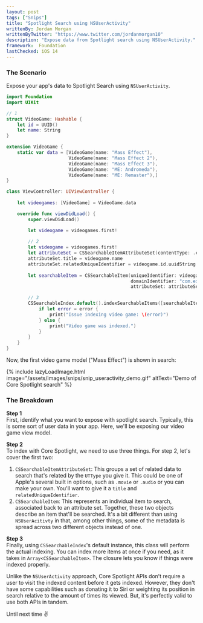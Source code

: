 ```yaml
---
layout: post
tags: ["Snips"]
title: "Spotlight Search using NSUserActivity"
writtenBy: Jordan Morgan
writtenByTwitter: "https://www.twitter.com/jordanmorgan10"
description: "Expose data from Spotlight search using NSUserActivity."
framework:  Foundation
lastChecked: iOS 14
---
```


### The Scenario
Expose your app's data to Spotlight Search using <code>NSUserActivity</code>.

```swift
import Foundation
import UIKit

// 1
struct VideoGame: Hashable {
    let id = UUID()
    let name: String
}

extension VideoGame {
    static var data = [VideoGame(name: "Mass Effect"), 
                       VideoGame(name: "Mass Effect 2"), 
                       VideoGame(name: "Mass Effect 3"), 
                       VideoGame(name: "ME: Andromeda"), 
                       VideoGame(name: "ME: Remaster"),]
}

class ViewController: UIViewController {
    
    let videogames: [VideoGame] = VideoGame.data

    override func viewDidLoad() {
        super.viewDidLoad()

        let videogame = videogames.first!
        
        // 2
        let videogame = videogames.first!
        let attributeSet = CSSearchableItemAttributeSet(contentType: .content)
        attributeSet.title = videogame.name
        attributeSet.relatedUniqueIdentifier = videogame.id.uuidString
        
        let searchableItem = CSSearchableItem(uniqueIdentifier: videogame.id.uuidString,
                                              domainIdentifier: "com.example.demo.videoGame",
                                              attributeSet: attributeSet)

        // 3
        CSSearchableIndex.default().indexSearchableItems([searchableItem]) { error in
            if let error = error {
                print("Issue indexing video game: \(error)")
            } else {
                print("Video game was indexed.")
            }
        }
    }
}
```

Now, the first video game model ("Mass Effect") is shown in search:

{% include lazyLoadImage.html image="/assets/images/snips/snip_useractivity_demo.gif" altText="Demo of Core Spotlight search" %}

### The Breakdown

**Step 1**<br />
First, identify what you want to expose with spotlight search. Typically, this is some sort of user data in your app. Here, we'll be exposing our video game view model.

**Step 2**<br />
To index with Core Spotlight, we need to use three things. For step 2, let's cover the first two:

1. `CSSearchableItemAttributeSet`: This groups a set of related data to search that's related by the `UTType` you give it. This could be one of Apple's several built in options, such as `.movie` or `.audio` or you can make your own. You'll want to give it a `title` and `relatedUniqueIdentifier`.<br />
2. `CSSearchableItem`: This represents an individual item to search, associated back to an attribute set. Together, these two objects describe an item that'll be searched. It's a bit different than using `NSUserAcitivty` in that, among other things, some of the metadata is spread across two different objects instead of one.<br />
   

**Step 3**<br />
Finally, using `CSSearchableIndex`'s default instance, this class will perform the actual indexing. You can index more items at once if you need, as it takes in `Array<CSSearchableItem>`. The closure lets you know if things were indexed properly.

Unlike the `NSUserActivity` approach, Core Spotlight APIs don’t require a user to visit the indexed content before it gets indexed. However, they don't have some capabilities such as donating it to Siri or weighting its position in search relative to the amount of times its viewed. But, it's perfectly valid to use both APIs in tandem.

Until next time ✌️